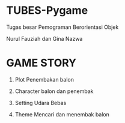 # TUBES-Pygame

Tugas besar Pemograman Berorientasi Objek

Nurul Fauziah dan Gina Nazwa

# GAME STORY

1. Plot
   Penembakan balon

2. Character
   balon dan penembak

3. Setting
   Udara Bebas

4. Theme
   Mencari dan menembak balon


